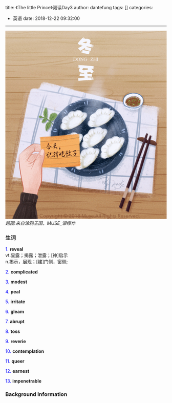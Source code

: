 title: 《The little Prince》阅读Day3
author: dantefung
tags: []
categories:

- 英语
  date: 2018-12-22 09:32:00

---

![upload successful](/images/pasted-13.png)
*题图:来自涂鸦王国，MUSE_谬缪作*

### 生词

<font color="blue">1.</font> **reveal**
<br/>vt.显露；揭露；泄露；[神]启示
<br/>n.揭示，展现；[建]门侧，窗侧;

<font color="blue">2.</font> **complicated**

<font color="blue">3.</font> **modest**

<font color="blue">4.</font> **peal**

<font color="blue">5.</font> **irritate**

<font color="blue">6.</font> **gleam**

<font color="blue">7.</font> **abrupt**

<font color="blue">8.</font> **toss**

<font color="blue">9.</font> **reverie**

<font color="blue">10.</font> **contemplation**

<font color="blue">11.</font> **queer**

<font color="blue">12.</font> **earnest**

<font color="blue">13.</font> **impenetrable**

### Background Information
